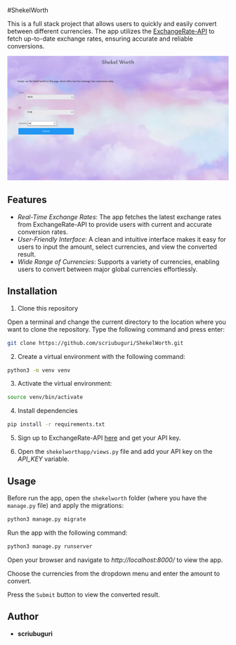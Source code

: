 #ShekelWorth

This is a full stack project that allows users to quickly and easily convert between different currencies. The app utilizes the [ExchangeRate-API](https://www.exchangerate-api.com/) to fetch up-to-date exchange rates, ensuring accurate and reliable conversions.

![](shekel_worth.png)

## Features

- *Real-Time Exchange Rates*: The app fetches the latest exchange rates from ExchangeRate-API to provide users with current and accurate conversion rates.
- *User-Friendly Interface*: A clean and intuitive interface makes it easy for users to input the amount, select currencies, and view the converted result.
- *Wide Range of Currencies*: Supports a variety of currencies, enabling users to convert between major global currencies effortlessly.

## Installation

1. Clone this repository

Open a terminal and change the current directory to the location where you want to clone the repository.
Type the following command and press enter:

```bash
git clone https://github.com/scriubuguri/ShekelWorth.git
```

2. Create a virtual environment with the following command:

```bash
python3 -m venv venv
```

3. Activate the virtual environment:

```bash
source venv/bin/activate
```

4. Install dependencies

```bash
pip install -r requirements.txt
```

5. Sign up to ExchangeRate-API [here](https://www.exchangerate-api.com/sign-in) and get your API key.

6. Open the `shekelworthapp/views.py` file and add your API key on the *API_KEY* variable.


## Usage

Before run the app, open the `shekelworth` folder (where you have the `manage.py` file) and apply the migrations:

```bash
python3 manage.py migrate
```

Run the app with the following command:

```bash
python3 manage.py runserver
```

Open your browser and navigate to *http://localhost:8000/* to view the app.

Choose the currencies from the dropdown menu and enter the amount to convert.

Press the `Submit` button to view the converted result.


## Author

- **scriubuguri**
